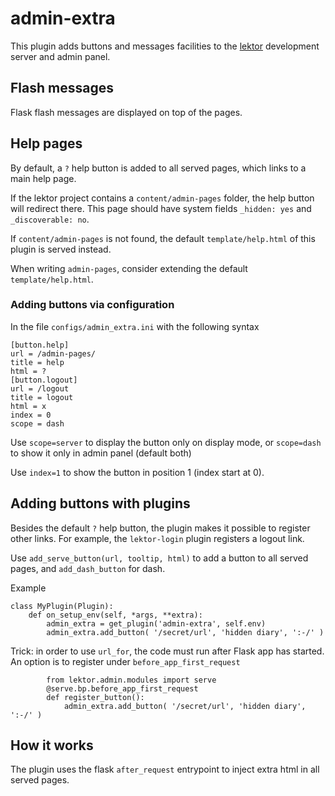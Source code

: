 # admin-extra

This plugin adds buttons and messages facilities to the
[lektor](https://www.getlektor.com/) development server
and admin panel.

## Flash messages

Flask flash messages are displayed on top of the pages.

## Help pages

By default, a ``?`` help button is added to all served pages,
which links to a main help page.

If the lektor project contains a ``content/admin-pages`` folder,
the help button will redirect there. This page should have system
fields ``_hidden: yes`` and ``_discoverable: no``.

If ``content/admin-pages`` is not found, the default
``template/help.html`` of this plugin is served instead.

When writing ``admin-pages``, consider extending the default
``template/help.html``.

### Adding buttons via configuration

In the file ``configs/admin_extra.ini``
with the following syntax
```
[button.help]
url = /admin-pages/
title = help
html = ?
[button.logout]
url = /logout
title = logout
html = x
index = 0
scope = dash
```

Use ``scope=server`` to display the button only on display mode,
or ``scope=dash`` to show it only in admin panel (default both)

Use ``index=1`` to show the button in position 1 (index start at 0).

## Adding buttons with plugins

Besides the default ``?`` help button, the plugin makes it possible
to register other links. For example, the ``lektor-login``
plugin registers a logout link.

Use ``add_serve_button(url, tooltip, html)`` to add a button
to all served pages, and ``add_dash_button`` for dash.

Example
```
class MyPlugin(Plugin):
    def on_setup_env(self, *args, **extra):
        admin_extra = get_plugin('admin-extra', self.env)
        admin_extra.add_button( '/secret/url', 'hidden diary', ':-/' )
```

Trick: in order to use ``url_for``, the code must run after Flask app has
started. An option is to register under ``before_app_first_request``
```
        from lektor.admin.modules import serve
        @serve.bp.before_app_first_request
        def register_button():
            admin_extra.add_button( '/secret/url', 'hidden diary', ':-/' )
```

## How it works

The plugin uses the flask ``after_request`` entrypoint to inject extra html
in all served pages.
